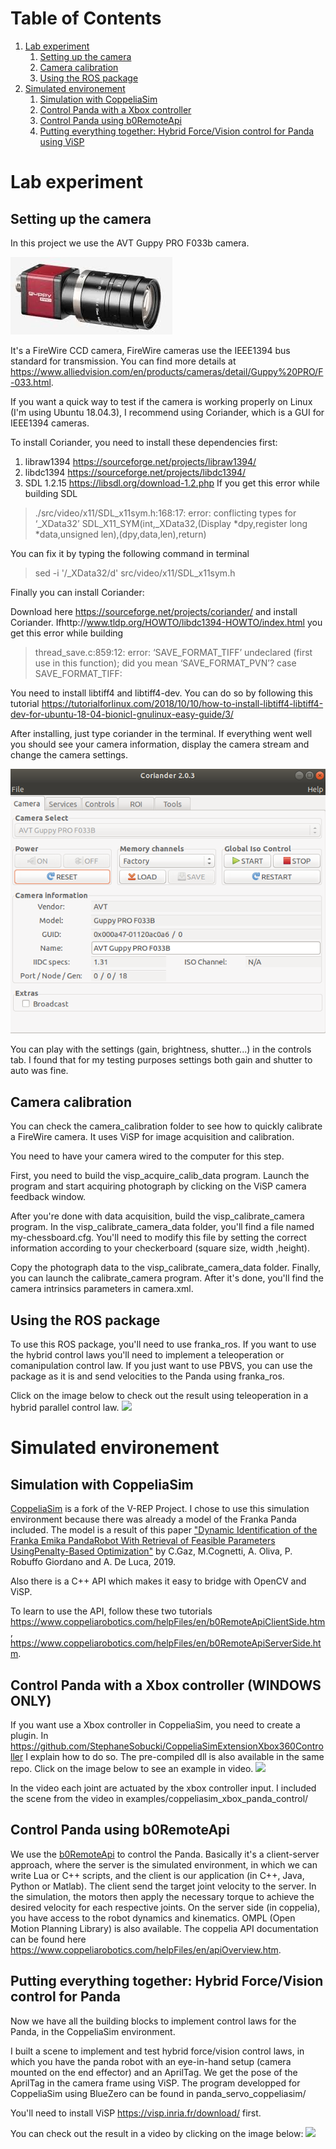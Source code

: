 # Table of Contents

1. [Lab experiment](#realenv)
	1. [Setting up the camera](#cameraset)
	2. [Camera calibration](#calibration)
	3. [Using the ROS package](#ros)
2. [Simulated environement](#simuenv)
	1. [Simulation with CoppeliaSim](#coppsim)
	2. [Control Panda with a Xbox controller](#xboxpanda)
	3. [Control Panda using b0RemoteApi](#b0RemoteApi)
	4. [Putting everything together: Hybrid Force/Vision control for Panda using ViSP](#pandapbvs)

# Lab experiment <a name="realenv"></a>

## Setting up the camera <a name="cameraset"></a>

In this project we use the AVT Guppy PRO F033b camera. 

![GuppyPro](index.jpeg)

It's a FireWire CCD camera, FireWire cameras use the IEEE1394 bus standard for transmission. You can find more details at https://www.alliedvision.com/en/products/cameras/detail/Guppy%20PRO/F-033.html.

If you want a quick way to test if the camera is working properly on Linux (I'm using Ubuntu 18.04.3), I recommend using Coriander, which is a GUI for IEEE1394 cameras.

To install Coriander, you need to install these dependencies first:

1. libraw1394 https://sourceforge.net/projects/libraw1394/
2. libdc1394 https://sourceforge.net/projects/libdc1394/
3. SDL 1.2.15 https://libsdl.org/download-1.2.php
If you get this error while building SDL
> ./src/video/x11/SDL\_x11sym.h:168:17: error: conflicting types for ‘\_XData32’
 SDL\_X11\_SYM(int,\_XData32,(Display \*dpy,register long \*data,unsigned len),(dpy,data,len),return)

You can fix it by typing the following command in terminal
>sed -i '/\_XData32/d' src/video/x11/SDL\_x11sym.h

Finally you can install Coriander:

Download here https://sourceforge.net/projects/coriander/ and install Coriander.
Ifhttp://www.tldp.org/HOWTO/libdc1394-HOWTO/index.html you get this error while building
> thread\_save.c:859:12: error: ‘SAVE\_FORMAT\_TIFF’ undeclared (first use in this function); did you mean ‘SAVE\_FORMAT\_PVN’?
       case SAVE\_FORMAT\_TIFF:

You need to install libtiff4 and libtiff4-dev. You can do so by following this tutorial https://tutorialforlinux.com/2018/10/10/how-to-install-libtiff4-libtiff4-dev-for-ubuntu-18-04-bionicl-gnulinux-easy-guide/3/

After installing, just type coriander in the terminal. If everything went well you should see your camera information, display the camera stream and change the camera settings.

![Coriander](coriander.png)

You can play with the settings (gain, brightness, shutter...) in the controls tab. I found that for my testing purposes settings both gain and shutter to auto was fine.

## Camera calibration <a name="ros"></a>
You can check the camera\_calibration folder to see how to quickly calibrate a FireWire camera. 
It uses ViSP for image acquisition and calibration.

You need to have your camera wired to the computer for this step.

First, you need to build the visp\_acquire\_calib\_data program.  Launch the program and start acquiring photograph by clicking on the ViSP camera feedback window.

After you're done with data acquisition, build the visp\_calibrate\_camera program. In the visp\_calibrate\_camera\_data folder, you'll find a file named my-chessboard.cfg.
You'll need to modify this file by setting the correct information according to your checkerboard (square size, width ,height). 

Copy the photograph data to the visp\_calibrate\_camera\_data folder. Finally, you can launch the calibrate\_camera program.
After it's done, you'll find the camera intrinsics parameters in camera.xml.

## Using the ROS package <a name="ros"></a>

To use this ROS package, you'll need to use franka_ros. If you want to use the hybrid control laws you'll need to implement a teleoperation or comanipulation control law. 
If you just want to use PBVS, you can use the package as it is and send velocities to the Panda using franka_ros.

Click on the image below to check out the result using teleoperation in a hybrid parallel control law. 
[![](https://img.youtube.com/vi/z6DzcrpsAJM/0.jpg)](https://www.youtube.com/watch?v=z6DzcrpsAJM)

# Simulated environement <a name="simuenv"></a>

## Simulation with CoppeliaSim <a name="coppsim"></a>

[CoppeliaSim](https://www.coppeliarobotics.com/) is a fork of the V-REP Project. I chose to use this simulation environment because there was already a model of the Franka Panda included. The model is a result of this paper ["Dynamic Identification of the Franka Emika PandaRobot With Retrieval of Feasible Parameters UsingPenalty-Based Optimization"](https://hal.inria.fr/hal-02265293/document) by C.Gaz, M.Cognetti, A. Oliva, P. Robuffo Giordano and A. De Luca, 2019.

Also there is a C++ API which makes it easy to bridge with OpenCV and ViSP.

To learn to use the API, follow these two tutorials https://www.coppeliarobotics.com/helpFiles/en/b0RemoteApiClientSide.htm, https://www.coppeliarobotics.com/helpFiles/en/b0RemoteApiServerSide.htm.

## Control Panda with a Xbox controller (WINDOWS ONLY)  <a name="xboxpanda"></a>

If you want use a Xbox controller in CoppeliaSim, you need to create a plugin. In https://github.com/StephaneSobucki/CoppeliaSimExtensionXbox360Controller I explain how to do so. The pre-compiled dll is also available in the same repo.
Click on the image below to see an example in video.
[![](https://img.youtube.com/vi/Z0_WLgw9P8k/0.jpg)](https://www.youtube.com/watch?v=Z0_WLgw9P8k&feature=youtu.be)

In the video each joint are actuated by the xbox controller input. I included the scene from the video in examples/coppeliasim\_xbox\_panda\_control/

## Control Panda using b0RemoteApi <a name="b0RemoteApi"></a>

We use the [b0RemoteApi](https://www.coppeliarobotics.com/helpFiles/en/b0RemoteApiOverview.htm) to control the Panda.
Basically it's a client-server approach, where the server is the simulated environment, in which we can write Lua or C++ scripts, and the client is our application (in C++, Java, Python or Matlab). The client send the target joint velocity to the server. In the simulation, the motors then apply the necessary torque to achieve the desired velocity for each respective joints.
On the server side (in coppelia), you have access to the robot dynamics and kinematics. OMPL (Open Motion Planning Library) is also available. The coppelia API documentation can be found here https://www.coppeliarobotics.com/helpFiles/en/apiOverview.htm. 


## Putting everything together: Hybrid Force/Vision control for Panda <a name="pandapbvs"></a>

Now we have all the building blocks to implement control laws for the Panda, in the CoppeliaSim environment.

I built a scene to implement and test hybrid force/vision control laws, in which you have the panda robot with an eye-in-hand setup (camera mounted on the end effector) and an AprilTag. We get the pose of the AprilTag in the camera frame using ViSP. 
The program developped for CoppeliaSim using BlueZero can be found in panda_servo_coppeliasim/ 

You'll need to install ViSP https://visp.inria.fr/download/ first.

You can check out the result in a video by clicking on the image below:
[![](https://img.youtube.com/vi/YLFUrfwmP_w/0.jpg)](https://www.youtube.com/watch?v=YLFUrfwmP_w)

